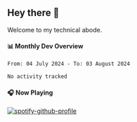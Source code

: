 ## Hey there 👋

Welcome to my technical abode.

#### 📊 Monthly Dev Overview
<!--START_SECTION:waka-->

```txt
From: 04 July 2024 - To: 03 August 2024

No activity tracked
```

<!--END_SECTION:waka-->

#### 🎧 Now Playing

[![spotify-github-profile](https://spotify-github-profile.vercel.app/api/view?uid=james2mid&cover_image=true&theme=natemoo-re)](https://open.spotify.com/user/james2mid?si=2b3baf2b09cb499e)
